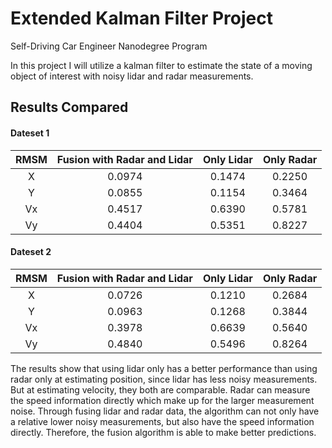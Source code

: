 # Extended Kalman Filter Project
Self-Driving Car Engineer Nanodegree Program

In this project I will utilize a kalman filter to estimate the state of a moving object of interest with noisy lidar and radar measurements. 

## Results Compared
#### Dateset 1
| RMSM  | Fusion with Radar and Lidar | Only Lidar | Only Radar |
|:-------:|:-------:|:-------:|:-------:|
| X | 0.0974 | 0.1474 | 0.2250 |
| Y | 0.0855 | 0.1154 | 0.3464 |
| Vx | 0.4517 | 0.6390 | 0.5781 |
| Vy | 0.4404 | 0.5351 | 0.8227 |

#### Dateset 2
| RMSM  | Fusion with Radar and Lidar | Only Lidar | Only Radar |
|:-------:|:-------:|:-------:|:-------:|
| X | 0.0726 | 0.1210 | 0.2684 |
| Y | 0.0963 | 0.1268 | 0.3844 |
| Vx | 0.3978 | 0.6639 | 0.5640 |
| Vy | 0.4840 | 0.5496 | 0.8264 |

The results  show that using lidar only has a better performance than using radar only at estimating position, since lidar has less noisy measurements. But at estimating velocity, they both are comparable. Radar can measure the speed information directly which make up for the larger measurement noise.
Through fusing lidar and radar data, the algorithm can not only have a relative lower noisy measurements, but also have the speed information directly. Therefore, the fusion algorithm is able to make better predictions.